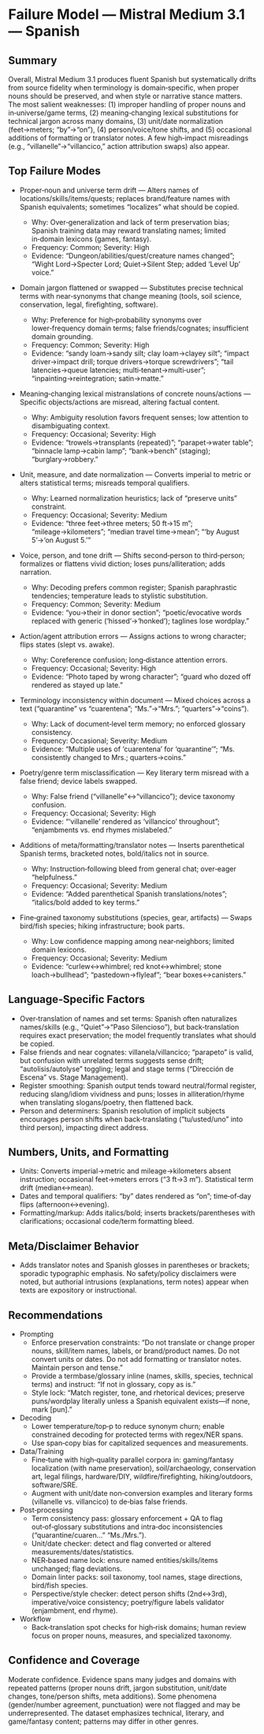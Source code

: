 # Failure Model — Mistral Medium 3.1 — Spanish

## Summary
Overall, Mistral Medium 3.1 produces fluent Spanish but systematically drifts from source fidelity when terminology is domain‑specific, when proper nouns should be preserved, and when style or narrative stance matters. The most salient weaknesses: (1) improper handling of proper nouns and in‑universe/game terms, (2) meaning‑changing lexical substitutions for technical jargon across many domains, (3) unit/date normalization (feet→meters; “by”→“on”), (4) person/voice/tone shifts, and (5) occasional additions of formatting or translator notes. A few high‑impact misreadings (e.g., “villanelle”→“villancico,” action attribution swaps) also appear.

## Top Failure Modes
- Proper‑noun and universe term drift — Alters names of locations/skills/items/quests; replaces brand/feature names with Spanish equivalents; sometimes “localizes” what should be copied.
  - Why: Over‑generalization and lack of term preservation bias; Spanish training data may reward translating names; limited in‑domain lexicons (games, fantasy).
  - Frequency: Common; Severity: High
  - Evidence: “Dungeon/abilities/quest/creature names changed”; “Wight Lord→Specter Lord; Quiet→Silent Step; added ‘Level Up’ voice.”

- Domain jargon flattened or swapped — Substitutes precise technical terms with near‑synonyms that change meaning (tools, soil science, conservation, legal, firefighting, software).
  - Why: Preference for high‑probability synonyms over lower‑frequency domain terms; false friends/cognates; insufficient domain grounding.
  - Frequency: Common; Severity: High
  - Evidence: “sandy loam→sandy silt; clay loam→clayey silt”; “impact driver→impact drill; torque drivers→torque screwdrivers”; “tail latencies→queue latencies; multi‑tenant→multi‑user”; “inpainting→reintegration; satin→matte.”

- Meaning‑changing lexical mistranslations of concrete nouns/actions — Specific objects/actions are misread, altering factual content.
  - Why: Ambiguity resolution favors frequent senses; low attention to disambiguating context.
  - Frequency: Occasional; Severity: High
  - Evidence: “trowels→transplants (repeated)”; “parapet→water table”; “binnacle lamp→cabin lamp”; “bank→bench” (staging); “burglary→robbery.”

- Unit, measure, and date normalization — Converts imperial to metric or alters statistical terms; misreads temporal qualifiers.
  - Why: Learned normalization heuristics; lack of “preserve units” constraint.
  - Frequency: Occasional; Severity: Medium
  - Evidence: “three feet→three meters; 50 ft→15 m”; “mileage→kilometers”; “median travel time→mean”; “‘by August 5’→‘on August 5.’”

- Voice, person, and tone drift — Shifts second‑person to third‑person; formalizes or flattens vivid diction; loses puns/alliteration; adds narration.
  - Why: Decoding prefers common register; Spanish paraphrastic tendencies; temperature leads to stylistic substitution.
  - Frequency: Common; Severity: Medium
  - Evidence: “you→their in donor section”; “poetic/evocative words replaced with generic (‘hissed’→‘honked’); taglines lose wordplay.”

- Action/agent attribution errors — Assigns actions to wrong character; flips states (slept vs. awake).
  - Why: Coreference confusion; long‑distance attention errors.
  - Frequency: Occasional; Severity: High
  - Evidence: “Photo taped by wrong character”; “guard who dozed off rendered as stayed up late.”

- Terminology inconsistency within document — Mixed choices across a text (“quarantine” vs “cuarentena”; “Ms.”→“Mrs.”; “quarters”→“coins”).
  - Why: Lack of document‑level term memory; no enforced glossary consistency.
  - Frequency: Occasional; Severity: Medium
  - Evidence: “Multiple uses of ‘cuarentena’ for ‘quarantine’”; “Ms. consistently changed to Mrs.; quarters→coins.”

- Poetry/genre term misclassification — Key literary term misread with a false friend; device labels swapped.
  - Why: False friend (“villanelle”↔“villancico”); device taxonomy confusion.
  - Frequency: Occasional; Severity: High
  - Evidence: “‘villanelle’ rendered as ‘villancico’ throughout”; “enjambments vs. end rhymes mislabeled.”

- Additions of meta/formatting/translator notes — Inserts parenthetical Spanish terms, bracketed notes, bold/italics not in source.
  - Why: Instruction‑following bleed from general chat; over‑eager “helpfulness.”
  - Frequency: Occasional; Severity: Medium
  - Evidence: “Added parenthetical Spanish translations/notes”; “italics/bold added to key terms.”

- Fine‑grained taxonomy substitutions (species, gear, artifacts) — Swaps bird/fish species; hiking infrastructure; book parts.
  - Why: Low confidence mapping among near‑neighbors; limited domain lexicons.
  - Frequency: Occasional; Severity: Medium
  - Evidence: “curlew↔whimbrel; red knot↔whimbrel; stone loach→bullhead”; “pastedown→flyleaf”; “bear boxes↔canisters.”

## Language‑Specific Factors
- Over‑translation of names and set terms: Spanish often naturalizes names/skills (e.g., “Quiet”→“Paso Silencioso”), but back‑translation requires exact preservation; the model frequently translates what should be copied.
- False friends and near cognates: villanela/villancico; “parapeto” is valid, but confusion with unrelated terms suggests sense drift; “autolisis/autolyse” toggling; legal and stage terms (“Dirección de Escena” vs. Stage Management).
- Register smoothing: Spanish output tends toward neutral/formal register, reducing slang/idiom vividness and puns; losses in alliteration/rhyme when translating slogans/poetry, then flattened back.
- Person and determiners: Spanish resolution of implicit subjects encourages person shifts when back‑translating (“tu/usted/uno” into third person), impacting direct address.

## Numbers, Units, and Formatting
- Units: Converts imperial→metric and mileage→kilometers absent instruction; occasional feet→meters errors (“3 ft→3 m”). Statistical term drift (median↔mean).
- Dates and temporal qualifiers: “by” dates rendered as “on”; time‑of‑day flips (afternoon↔evening).
- Formatting/markup: Adds italics/bold; inserts brackets/parentheses with clarifications; occasional code/term formatting bleed.

## Meta/Disclaimer Behavior
- Adds translator notes and Spanish glosses in parentheses or brackets; sporadic typographic emphasis. No safety/policy disclaimers were noted, but authorial intrusions (explanations, term notes) appear when texts are expository or instructional.

## Recommendations
- Prompting
  - Enforce preservation constraints: “Do not translate or change proper nouns, skill/item names, labels, or brand/product names. Do not convert units or dates. Do not add formatting or translator notes. Maintain person and tense.”
  - Provide a termbase/glossary inline (names, skills, species, technical terms) and instruct: “If not in glossary, copy as is.”
  - Style lock: “Match register, tone, and rhetorical devices; preserve puns/wordplay literally unless a Spanish equivalent exists—if none, mark [pun].”
- Decoding
  - Lower temperature/top‑p to reduce synonym churn; enable constrained decoding for protected terms with regex/NER spans.
  - Use span‑copy bias for capitalized sequences and measurements.
- Data/Training
  - Fine‑tune with high‑quality parallel corpora in: gaming/fantasy localization (with name preservation), soil/archaeology, conservation art, legal filings, hardware/DIY, wildfire/firefighting, hiking/outdoors, software/SRE.
  - Augment with unit/date non‑conversion examples and literary forms (villanelle vs. villancico) to de‑bias false friends.
- Post‑processing
  - Term consistency pass: glossary enforcement + QA to flag out‑of‑glossary substitutions and intra‑doc inconsistencies (“quarantine/cuaren…” “Ms./Mrs.”).
  - Unit/date checker: detect and flag converted or altered measurements/dates/statistics.
  - NER‑based name lock: ensure named entities/skills/items unchanged; flag deviations.
  - Domain linter packs: soil taxonomy, tool names, stage directions, bird/fish species.
  - Perspective/style checker: detect person shifts (2nd↔3rd), imperative/voice consistency; poetry/figure labels validator (enjambment, end rhyme).
- Workflow
  - Back‑translation spot checks for high‑risk domains; human review focus on proper nouns, measures, and specialized taxonomy.

## Confidence and Coverage
Moderate confidence. Evidence spans many judges and domains with repeated patterns (proper nouns drift, jargon substitution, unit/date changes, tone/person shifts, meta additions). Some phenomena (gender/number agreement, punctuation) were not flagged and may be underrepresented. The dataset emphasizes technical, literary, and game/fantasy content; patterns may differ in other genres.